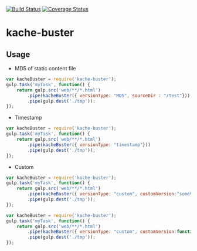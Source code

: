 [![Build Status](https://travis-ci.org/ashokdudhade/kache-buster.svg?branch=master)](https://travis-ci.org/ashokdudhade/kache-buster) [![Coverage Status](https://coveralls.io/repos/ashokdudhade/kache-buster/badge.svg?branch=master&service=github)](https://coveralls.io/github/ashokdudhade/kache-buster?branch=master)

kache-buster
============

Usage
-----

* MD5 of static content file

```js
var kacheBuster = require('kache-buster');
gulp.task('myTask', function() {
    return gulp.src('web/**/*.html')
        .pipe(kacheBuster({ versionType: "MD5", sourceDir : "/test"}))
        .pipe(gulp.dest('./tmp'));
});
```

* Timestamp

```js
var kacheBuster = require('kache-buster');
gulp.task('myTask', function() {
    return gulp.src('web/**/*.html')
        .pipe(kacheBuster({ versionType: "timestamp"}))
        .pipe(gulp.dest('./tmp'));
});
```

* Custom


```js
var kacheBuster = require('kache-buster');
gulp.task('myTask', function() {
    return gulp.src('web/**/*.html')
        .pipe(kacheBuster({ versionType: "custom", customVersion:"someVersion"}))
        .pipe(gulp.dest('./tmp'));
});
```

```js
var kacheBuster = require('kache-buster');
gulp.task('myTask', function() {
    return gulp.src('web/**/*.html')
        .pipe(kacheBuster({ versionType: "custom", customVersion:function(){return "someversion";}}))
        .pipe(gulp.dest('./tmp'));
});
```
